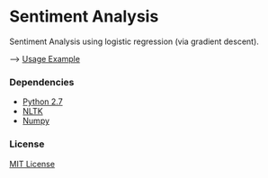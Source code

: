 Sentiment Analysis
==================

Sentiment Analysis using logistic regression (via gradient descent).

--> [Usage Example](https://github.com/srom/sentiment/blob/master/sentiment/sentiment.py#L390)

### Dependencies

 - [Python 2.7](https://www.python.org/download/releases/2.7)
 - [NLTK](http://www.nltk.org/)
 - [Numpy](http://www.numpy.org/)

### License

[MIT License](https://github.com/srom/sentiment/blob/master/LICENSE)
